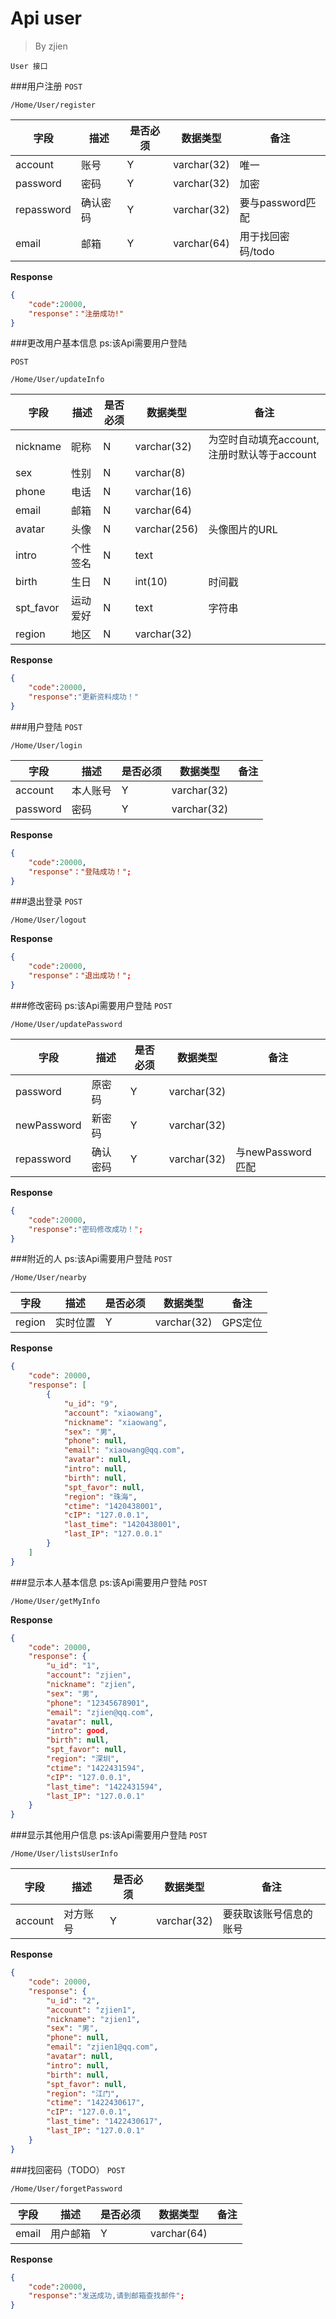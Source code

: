 Api user
===
>By zjien

`User 接口`

###用户注册
`POST`

`/Home/User/register`

字段 | 描述 | 是否必须 | 数据类型 | 备注
------------- | ---------------- | ----------------- | ------------ | ------------------
account| 账号  | Y | varchar(32) | 唯一
password | 密码 | Y | varchar(32) | 加密
repassword | 确认密码 | Y | varchar(32) | 要与password匹配
email | 邮箱 | Y | varchar(64) | 用于找回密码/todo

**Response**
```json
{
    "code":20000,
    "response"："注册成功!"
}
```


###更改用户基本信息
ps:该Api需要用户登陆

`POST`

`/Home/User/updateInfo`

字段 | 描述 | 是否必须 | 数据类型 | 备注
--------------- | ------------------ | -------------------- | ------------------ | --------------------
nickname | 昵称 | N | varchar(32) | 为空时自动填充account,注册时默认等于account
sex | 性别 | N | varchar(8) | 
phone | 电话 | N | varchar(16) | 
email | 邮箱 | N | varchar(64) | 
avatar | 头像 | N | varchar(256) | 头像图片的URL
intro | 个性签名 | N | text | 
birth | 生日 | N | int(10) | 时间戳
spt_favor | 运动爱好 | N | text | 字符串 
region | 地区 | N |varchar(32) |

**Response**  

```json
{
    "code":20000,
    "response":"更新资料成功！"
}
```


###用户登陆
`POST`

`/Home/User/login`

字段 | 描述 | 是否必须 | 数据类型 | 备注
------------- | ----------- | --------------- | -------------- | ---------------
account| 本人账号  | Y | varchar(32) |
password | 密码 | Y | varchar(32) |

**Response**  
```json
{
    "code":20000,
    "response"："登陆成功！";
}
```



###退出登录
`POST`

`/Home/User/logout`

**Response**  
```json
{
    "code":20000,
    "response"："退出成功！";
}
```


###修改密码
ps:该Api需要用户登陆
`POST`

`/Home/User/updatePassword`

字段 | 描述 | 是否必须 | 数据类型 | 备注
------------- | ------------ | -------- | ------------- | ---------------
password| 原密码  | Y | varchar(32) | 
newPassword | 新密码 | Y | varchar(32) |
repassword | 确认密码 | Y | varchar(32) | 与newPassword匹配

**Response**  
```json
{
    "code":20000,
    "response":"密码修改成功！";
}
```





###附近的人
ps:该Api需要用户登陆
`POST`

`/Home/User/nearby`

字段 | 描述 | 是否必须 | 数据类型 | 备注
------------- | ------------ | -------- | ------------- | ---------------
region | 实时位置 | Y | varchar(32) | GPS定位


**Response**  
```json
{
    "code": 20000,
    "response": [
        {
            "u_id": "9",
            "account": "xiaowang",
            "nickname": "xiaowang",
            "sex": "男",
            "phone": null,
            "email": "xiaowang@qq.com",
            "avatar": null,
            "intro": null,
            "birth": null,
            "spt_favor": null,
            "region": "珠海",
            "ctime": "1420438001",
            "cIP": "127.0.0.1",
            "last_time": "1420438001",
            "last_IP": "127.0.0.1"
        }
    ]
}
```





###显示本人基本信息
ps:该Api需要用户登陆
`POST`

`/Home/User/getMyInfo`

**Response**
```json
{
    "code": 20000,
    "response": {
        "u_id": "1",
        "account": "zjien",
        "nickname": "zjien",
        "sex": "男",
        "phone": "12345678901",
        "email": "zjien@qq.com",
        "avatar": null,
        "intro": good,
        "birth": null,
        "spt_favor": null,
        "region": "深圳",
        "ctime": "1422431594",
        "cIP": "127.0.0.1",
        "last_time": "1422431594",
        "last_IP": "127.0.0.1"
    }
}
```


	

###显示其他用户信息
ps:该Api需要用户登陆
`POST`

`/Home/User/listsUserInfo`

字段 | 描述 | 是否必须 | 数据类型 | 备注
------------- | ------------ | -------- | ------------- | ---------------
account| 对方账号  | Y | varchar(32) | 要获取该账号信息的账号

**Response**  
```json
{
    "code": 20000,
    "response": {
        "u_id": "2",
        "account": "zjien1",
        "nickname": "zjien1",
        "sex": "男",
        "phone": null,
        "email": "zjien1@qq.com",
        "avatar": null,
        "intro": null,
        "birth": null,
        "spt_favor": null,
        "region": "江门",
        "ctime": "1422430617",
        "cIP": "127.0.0.1",
        "last_time": "1422430617",
        "last_IP": "127.0.0.1"
    }
}
```


###找回密码（TODO）
`POST`

`/Home/User/forgetPassword`

字段 | 描述 | 是否必须 | 数据类型 | 备注
------------- | ------------ | -------- | ------------- | ---------------
email | 用户邮箱  | Y | varchar(64) | 

**Response**
```json
{
    "code":20000,
    "response":"发送成功,请到邮箱查找邮件";
}
```